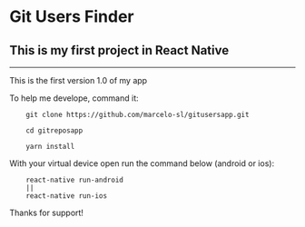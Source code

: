 # Git Users Finder

## This is my first project in React Native

---

This is the first version 1.0 of my app

To help me develope, command it:

```
    git clone https://github.com/marcelo-sl/gitusersapp.git
```

```
    cd gitreposapp
```

```
    yarn install
```

With your virtual device open run the command below (android or ios):

```
    react-native run-android
    ||
    react-native run-ios
```

Thanks for support!

